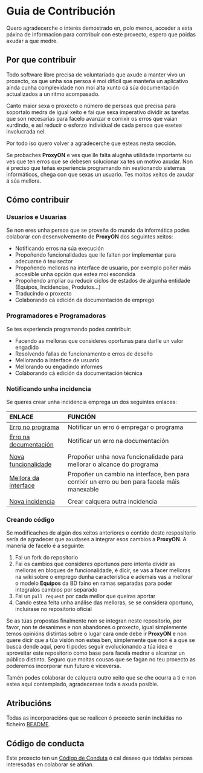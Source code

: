 # Guia de Contribución

Quero agradecerche o interés demostrado en, polo menos, acceder a esta páxina de informacion para contribuír con este proxecto, espero que poidas axudar a que medre.

## Por que contribuir

Todo software libre precisa de voluntariado que axude a manter vivo un proxecto, xa que unha soa persoa é moi dificil que manteña un aplicativo aínda cunha complexidade non moi alta xunto cá súa documentación actualizados a un ritmo acompasado.

Canto maior sexa o proxecto o número de persoas que precisa para soportalo medra de igual xeito e fai que sexa imperativo dividir as tarefas que son necesarias para facelo avanzar e corrixir os erros que vaian xurdindo, e así reducir o esforzo individual de cada persoa que esetea involucrada nel.

Por todo iso quero volver a agradecerche que esteas nesta sección.

Se probaches **ProxyON** e ves que lle falta alugnha utilidade importante ou ves que ten erros que se debesen solucionar xa tes un motivo axudar. Non é preciso que teñas experiencia programando nin xestionando sistemas informáticos, chega con que sexas un usuario. Tes moitos xeitos de axudar á súa mellora.

## Cómo contribuir

### Usuarios e Usuarias
Se non eres unha persoa que se proveña do mundo da informática podes colaborar con desenvolvemento de **ProxyON** dos seguintes xeitos:

* Notificando erros na súa execución
* Propoñendo funcionalidades que lle falten por implementar para adecuarse ó teu sector
* Propoñendo melloras na interface de usuario, por exemplo poñer máis accesible unha opción que estea moi escondida
* Propoñendo ampliar ou reducir ciclos de estados de algunha entidade (Equipos, Incidencias, Produtos...)
* Traducindo o proxecto
* Colaborando cá edición da documentación de emprego

### Programadores e Programadoras

Se tes experiencia programando podes contribuir:

* Facendo as melloras que consideres oportunas para darlle un valor engadido
* Resolvendo fallas de funcionamento e erros de deseño
* Mellorando a interface de usuario
* Mellorando ou engadindo informes
* Colaborando cá edición da documentación técnica

### Notificando unha incidencia

Se queres crear unha incidencia emprega un dos seguintes enlaces:

| ENLACE                                    | FUNCIÓN
|:-                                         |:-
| [Erro no programa][ErroPrograma]          | Notificar un erro ó empregar o programa
| [Erro na documentación][ErroDoc]          | Notificar un erro na documentación
|                                           |
| [Nova funcionalidade][NovaFunionalidade]  | Propoñer unha nova funcionalidade para mellorar o alcance do programa
| [Mellora da interface][MelloraInterface]  | Propoñer un cambio na interface, ben para corrixir un erro ou ben para facela máis manexable
|                                           |
| [Nova incidencia][NovaIncidencia]         | Crear calquera outra incidencia



### Creando código

Se modificaches de algún dos xeitos anteriores o contido deste respositorio sería de agradecer que axudases a integrar esos cambios a **ProxyON**. A maneria de facelo é a seguinte:

1. Fai un fork do repositorio
2. Fai os cambios que consideres oportunos pero intenta dividir as melloras en bloques de funcionalidade, é dicir, se vas a facer melloras na wiki sobre o emprego dunha característica e ademais vas a mellorar o modelo **Equipos** da BD faino en ramas separadas para poder integralos cambios por separado
3. Fai un `pull request` por cada mellor que queiras aportar
4. Cando estea feita unha análise das melloras, se se considera oportuno, incluirase no repositorio oficial

Se as túas propostas finalmente non se integran neste repositorio, por favor, non te desanimes e non abandones o proxecto, igual simplemente temos opinións distintas sobre o lugar cara onde debe ir **ProxyON** e non quere dicir que a túa visión non estea ben, simplemente que non é a que se busca dende aquí, pero ti podes seguir evolucionando a túa idea e aproveitar este repositorio como base para facela medrar e alcanzar un público distinto. Seguro que moitas cousas que se fagan no teu proxecto as poderemos incorporar nun futuro e viceversa.

Tamén podes colaborar de calquera outro xeito que se che ocurra a ti e non estea aquí contemplado, agradecerase toda a axuda posible.

## Atribucións
Todas as incorporacións que se realicen ó proxecto serán incluídas no ficheiro [README].

## Código de conducta

Este proxecto ten un [Código de Conduta] ó cal desexo que tódalas persoas interesadas en colaborar se atiñan. 

[//]: # (Listado dos links empregados)

   [README]: <README.md>
   [Código de Conduta]: <CODE_OF_CONDUCT_GL.md>

   <!-- Issues -->
   
   [ErroPrograma]: <https://gitlab.iessanclemente.net/damo/a18franciscogc/issues/new?issuable_template=bug_software&issue[title]=Erro%20Programa>
   [ErroDoc]: <https://gitlab.iessanclemente.net/damo/a18franciscogc/issues/new?issuable_template=bug_doc&issue[title]=Erro%20Documentacion>

   [NovaFunionalidade]: <https://gitlab.iessanclemente.net/damo/a18franciscogc/issues/new?issuable_template=new_function&issue[title]=Nova%20Funcionaladiade>
   [MelloraInterface]: <https://gitlab.iessanclemente.net/damo/a18franciscogc/issues/new?issuable_template=frontend&issue[title]=Mellora%20da%20Interface>

   [NovaIncidencia]: <https://gitlab.iessanclemente.net/damo/a18franciscogc/issues/new?issuable_template=new_issue&issue[title]=Novo%20Incidencia>